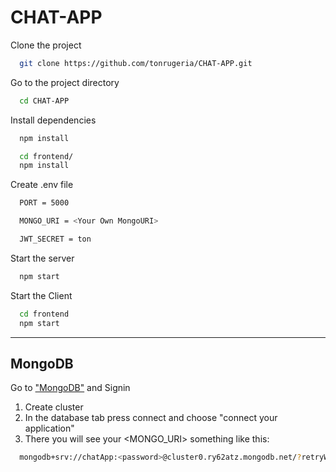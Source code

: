 # CHAT-APP

Clone the project

```bash
  git clone https://github.com/tonrugeria/CHAT-APP.git
```

Go to the project directory

```bash
  cd CHAT-APP
```

Install dependencies

```bash
  npm install
```

```bash
  cd frontend/
  npm install
```

Create .env file
```bash
  PORT = 5000

  MONGO_URI = <Your Own MongoURI>

  JWT_SECRET = ton
```

Start the server

```bash
  npm start
```

Start the Client

```bash
  cd frontend
  npm start
```

---------------------------------------------
MongoDB 
---------------------------------------------

Go to ["MongoDB"](mongodb.com)
and Signin

1. Create cluster
2. In the database tab press connect and choose "connect your application"
3. There you will see your <MONGO_URI> something like this:
```bash
  mongodb+srv://chatApp:<password>@cluster0.ry62atz.mongodb.net/?retryWrites=true&w=majority
```
